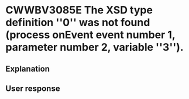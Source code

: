 # CWWBV3085E The XSD type definition ''0'' was not found (process onEvent event number 1, parameter number 2, variable ''3'').

## Explanation

## User response